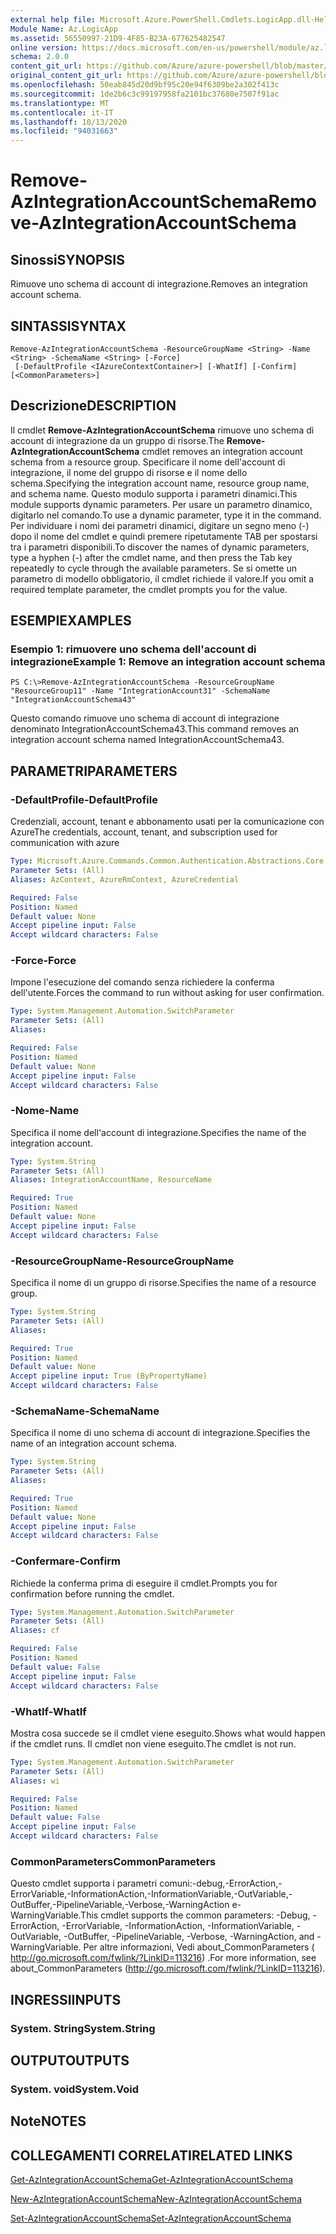 ```yaml
---
external help file: Microsoft.Azure.PowerShell.Cmdlets.LogicApp.dll-Help.xml
Module Name: Az.LogicApp
ms.assetid: 56550997-21D9-4F85-B23A-677625482547
online version: https://docs.microsoft.com/en-us/powershell/module/az.logicapp/remove-azintegrationaccountschema
schema: 2.0.0
content_git_url: https://github.com/Azure/azure-powershell/blob/master/src/LogicApp/LogicApp/help/Remove-AzIntegrationAccountSchema.md
original_content_git_url: https://github.com/Azure/azure-powershell/blob/master/src/LogicApp/LogicApp/help/Remove-AzIntegrationAccountSchema.md
ms.openlocfilehash: 50eab845d20d9bf95c20e94f6309be2a302f413c
ms.sourcegitcommit: 1de2b6c3c99197958fa2101bc37680e7507f91ac
ms.translationtype: MT
ms.contentlocale: it-IT
ms.lasthandoff: 10/13/2020
ms.locfileid: "94031663"
---
```

# <span data-ttu-id="7c5d4-101">Remove-AzIntegrationAccountSchema</span><span class="sxs-lookup"><span data-stu-id="7c5d4-101">Remove-AzIntegrationAccountSchema</span></span>

## <span data-ttu-id="7c5d4-102">Sinossi</span><span class="sxs-lookup"><span data-stu-id="7c5d4-102">SYNOPSIS</span></span>
<span data-ttu-id="7c5d4-103">Rimuove uno schema di account di integrazione.</span><span class="sxs-lookup"><span data-stu-id="7c5d4-103">Removes an integration account schema.</span></span>

## <span data-ttu-id="7c5d4-104">SINTASSI</span><span class="sxs-lookup"><span data-stu-id="7c5d4-104">SYNTAX</span></span>

```
Remove-AzIntegrationAccountSchema -ResourceGroupName <String> -Name <String> -SchemaName <String> [-Force]
 [-DefaultProfile <IAzureContextContainer>] [-WhatIf] [-Confirm] [<CommonParameters>]
```

## <span data-ttu-id="7c5d4-105">Descrizione</span><span class="sxs-lookup"><span data-stu-id="7c5d4-105">DESCRIPTION</span></span>
<span data-ttu-id="7c5d4-106">Il cmdlet **Remove-AzIntegrationAccountSchema** rimuove uno schema di account di integrazione da un gruppo di risorse.</span><span class="sxs-lookup"><span data-stu-id="7c5d4-106">The **Remove-AzIntegrationAccountSchema** cmdlet removes an integration account schema from a resource group.</span></span>
<span data-ttu-id="7c5d4-107">Specificare il nome dell'account di integrazione, il nome del gruppo di risorse e il nome dello schema.</span><span class="sxs-lookup"><span data-stu-id="7c5d4-107">Specifying the integration account name, resource group name, and schema name.</span></span>
<span data-ttu-id="7c5d4-108">Questo modulo supporta i parametri dinamici.</span><span class="sxs-lookup"><span data-stu-id="7c5d4-108">This module supports dynamic parameters.</span></span>
<span data-ttu-id="7c5d4-109">Per usare un parametro dinamico, digitarlo nel comando.</span><span class="sxs-lookup"><span data-stu-id="7c5d4-109">To use a dynamic parameter, type it in the command.</span></span>
<span data-ttu-id="7c5d4-110">Per individuare i nomi dei parametri dinamici, digitare un segno meno (-) dopo il nome del cmdlet e quindi premere ripetutamente TAB per spostarsi tra i parametri disponibili.</span><span class="sxs-lookup"><span data-stu-id="7c5d4-110">To discover the names of dynamic parameters, type a hyphen (-) after the cmdlet name, and then press the Tab key repeatedly to cycle through the available parameters.</span></span>
<span data-ttu-id="7c5d4-111">Se si omette un parametro di modello obbligatorio, il cmdlet richiede il valore.</span><span class="sxs-lookup"><span data-stu-id="7c5d4-111">If you omit a required template parameter, the cmdlet prompts you for the value.</span></span>

## <span data-ttu-id="7c5d4-112">ESEMPI</span><span class="sxs-lookup"><span data-stu-id="7c5d4-112">EXAMPLES</span></span>

### <span data-ttu-id="7c5d4-113">Esempio 1: rimuovere uno schema dell'account di integrazione</span><span class="sxs-lookup"><span data-stu-id="7c5d4-113">Example 1: Remove an integration account schema</span></span>
```
PS C:\>Remove-AzIntegrationAccountSchema -ResourceGroupName "ResourceGroup11" -Name "IntegrationAccount31" -SchemaName "IntegrationAccountSchema43"
```

<span data-ttu-id="7c5d4-114">Questo comando rimuove uno schema di account di integrazione denominato IntegrationAccountSchema43.</span><span class="sxs-lookup"><span data-stu-id="7c5d4-114">This command removes an integration account schema named IntegrationAccountSchema43.</span></span>

## <span data-ttu-id="7c5d4-115">PARAMETRI</span><span class="sxs-lookup"><span data-stu-id="7c5d4-115">PARAMETERS</span></span>

### <span data-ttu-id="7c5d4-116">-DefaultProfile</span><span class="sxs-lookup"><span data-stu-id="7c5d4-116">-DefaultProfile</span></span>
<span data-ttu-id="7c5d4-117">Credenziali, account, tenant e abbonamento usati per la comunicazione con Azure</span><span class="sxs-lookup"><span data-stu-id="7c5d4-117">The credentials, account, tenant, and subscription used for communication with azure</span></span>

```yaml
Type: Microsoft.Azure.Commands.Common.Authentication.Abstractions.Core.IAzureContextContainer
Parameter Sets: (All)
Aliases: AzContext, AzureRmContext, AzureCredential

Required: False
Position: Named
Default value: None
Accept pipeline input: False
Accept wildcard characters: False
```

### <span data-ttu-id="7c5d4-118">-Force</span><span class="sxs-lookup"><span data-stu-id="7c5d4-118">-Force</span></span>
<span data-ttu-id="7c5d4-119">Impone l'esecuzione del comando senza richiedere la conferma dell'utente.</span><span class="sxs-lookup"><span data-stu-id="7c5d4-119">Forces the command to run without asking for user confirmation.</span></span>

```yaml
Type: System.Management.Automation.SwitchParameter
Parameter Sets: (All)
Aliases:

Required: False
Position: Named
Default value: None
Accept pipeline input: False
Accept wildcard characters: False
```

### <span data-ttu-id="7c5d4-120">-Nome</span><span class="sxs-lookup"><span data-stu-id="7c5d4-120">-Name</span></span>
<span data-ttu-id="7c5d4-121">Specifica il nome dell'account di integrazione.</span><span class="sxs-lookup"><span data-stu-id="7c5d4-121">Specifies the name of the integration account.</span></span>

```yaml
Type: System.String
Parameter Sets: (All)
Aliases: IntegrationAccountName, ResourceName

Required: True
Position: Named
Default value: None
Accept pipeline input: False
Accept wildcard characters: False
```

### <span data-ttu-id="7c5d4-122">-ResourceGroupName</span><span class="sxs-lookup"><span data-stu-id="7c5d4-122">-ResourceGroupName</span></span>
<span data-ttu-id="7c5d4-123">Specifica il nome di un gruppo di risorse.</span><span class="sxs-lookup"><span data-stu-id="7c5d4-123">Specifies the name of a resource group.</span></span>

```yaml
Type: System.String
Parameter Sets: (All)
Aliases:

Required: True
Position: Named
Default value: None
Accept pipeline input: True (ByPropertyName)
Accept wildcard characters: False
```

### <span data-ttu-id="7c5d4-124">-SchemaName</span><span class="sxs-lookup"><span data-stu-id="7c5d4-124">-SchemaName</span></span>
<span data-ttu-id="7c5d4-125">Specifica il nome di uno schema di account di integrazione.</span><span class="sxs-lookup"><span data-stu-id="7c5d4-125">Specifies the name of an integration account schema.</span></span>

```yaml
Type: System.String
Parameter Sets: (All)
Aliases:

Required: True
Position: Named
Default value: None
Accept pipeline input: False
Accept wildcard characters: False
```

### <span data-ttu-id="7c5d4-126">-Confermare</span><span class="sxs-lookup"><span data-stu-id="7c5d4-126">-Confirm</span></span>
<span data-ttu-id="7c5d4-127">Richiede la conferma prima di eseguire il cmdlet.</span><span class="sxs-lookup"><span data-stu-id="7c5d4-127">Prompts you for confirmation before running the cmdlet.</span></span>

```yaml
Type: System.Management.Automation.SwitchParameter
Parameter Sets: (All)
Aliases: cf

Required: False
Position: Named
Default value: False
Accept pipeline input: False
Accept wildcard characters: False
```

### <span data-ttu-id="7c5d4-128">-WhatIf</span><span class="sxs-lookup"><span data-stu-id="7c5d4-128">-WhatIf</span></span>
<span data-ttu-id="7c5d4-129">Mostra cosa succede se il cmdlet viene eseguito.</span><span class="sxs-lookup"><span data-stu-id="7c5d4-129">Shows what would happen if the cmdlet runs.</span></span>
<span data-ttu-id="7c5d4-130">Il cmdlet non viene eseguito.</span><span class="sxs-lookup"><span data-stu-id="7c5d4-130">The cmdlet is not run.</span></span>

```yaml
Type: System.Management.Automation.SwitchParameter
Parameter Sets: (All)
Aliases: wi

Required: False
Position: Named
Default value: False
Accept pipeline input: False
Accept wildcard characters: False
```

### <span data-ttu-id="7c5d4-131">CommonParameters</span><span class="sxs-lookup"><span data-stu-id="7c5d4-131">CommonParameters</span></span>
<span data-ttu-id="7c5d4-132">Questo cmdlet supporta i parametri comuni:-debug,-ErrorAction,-ErrorVariable,-InformationAction,-InformationVariable,-OutVariable,-OutBuffer,-PipelineVariable,-Verbose,-WarningAction e-WarningVariable.</span><span class="sxs-lookup"><span data-stu-id="7c5d4-132">This cmdlet supports the common parameters: -Debug, -ErrorAction, -ErrorVariable, -InformationAction, -InformationVariable, -OutVariable, -OutBuffer, -PipelineVariable, -Verbose, -WarningAction, and -WarningVariable.</span></span> <span data-ttu-id="7c5d4-133">Per altre informazioni, Vedi about_CommonParameters ( http://go.microsoft.com/fwlink/?LinkID=113216) .</span><span class="sxs-lookup"><span data-stu-id="7c5d4-133">For more information, see about_CommonParameters (http://go.microsoft.com/fwlink/?LinkID=113216).</span></span>

## <span data-ttu-id="7c5d4-134">INGRESSI</span><span class="sxs-lookup"><span data-stu-id="7c5d4-134">INPUTS</span></span>

### <span data-ttu-id="7c5d4-135">System. String</span><span class="sxs-lookup"><span data-stu-id="7c5d4-135">System.String</span></span>

## <span data-ttu-id="7c5d4-136">OUTPUT</span><span class="sxs-lookup"><span data-stu-id="7c5d4-136">OUTPUTS</span></span>

### <span data-ttu-id="7c5d4-137">System. void</span><span class="sxs-lookup"><span data-stu-id="7c5d4-137">System.Void</span></span>

## <span data-ttu-id="7c5d4-138">Note</span><span class="sxs-lookup"><span data-stu-id="7c5d4-138">NOTES</span></span>

## <span data-ttu-id="7c5d4-139">COLLEGAMENTI CORRELATI</span><span class="sxs-lookup"><span data-stu-id="7c5d4-139">RELATED LINKS</span></span>

[<span data-ttu-id="7c5d4-140">Get-AzIntegrationAccountSchema</span><span class="sxs-lookup"><span data-stu-id="7c5d4-140">Get-AzIntegrationAccountSchema</span></span>](./Get-AzIntegrationAccountSchema.md)

[<span data-ttu-id="7c5d4-141">New-AzIntegrationAccountSchema</span><span class="sxs-lookup"><span data-stu-id="7c5d4-141">New-AzIntegrationAccountSchema</span></span>](./New-AzIntegrationAccountSchema.md)

[<span data-ttu-id="7c5d4-142">Set-AzIntegrationAccountSchema</span><span class="sxs-lookup"><span data-stu-id="7c5d4-142">Set-AzIntegrationAccountSchema</span></span>](./Set-AzIntegrationAccountSchema.md)


